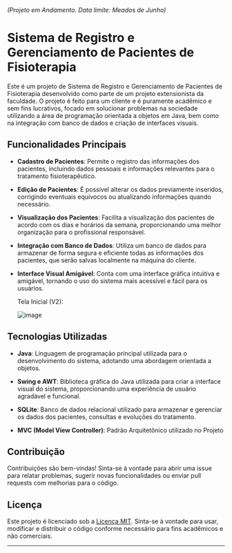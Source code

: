 <i>(Projeto em Andamento. Data limite: Meados de Junho) </i>

# Sistema de Registro e Gerenciamento de Pacientes de Fisioterapia

Este é um projeto de Sistema de Registro e Gerenciamento de Pacientes de Fisioterapia desenvolvido como parte de um projeto extensionista da faculdade. O projeto é feito para um cliente e é puramente acadêmico e sem fins lucrativos, focado em solucionar problemas na sociedade utilizando a área de programação orientada a objetos em Java, bem como na integração com banco de dados e criação de interfaces visuais.


## Funcionalidades Principais

- **Cadastro de Pacientes**: Permite o registro das informações dos pacientes, incluindo dados pessoais e informações relevantes para o tratamento fisioterapêutico.

- **Edição de Pacientes**: É possível alterar os dados previamente inseridos, corrigindo eventuais equívocos ou atualizando informações quando necessário.

- **Visualização dos Pacientes**: Facilita a visualização dos pacientes de acordo com os dias e horários da semana, proporcionando uma melhor organização para o profissional responsável.

- **Integração com Banco de Dados**: Utiliza um banco de dados para armazenar de forma segura e eficiente todas as informações dos pacientes, que serão salvas localmente na máquina do cliente.

- **Interface Visual Amigável**: Conta com uma interface gráfica intuitiva e amigável, tornando o uso do sistema mais acessível e fácil para os usuários.

  Tela Inicial (V2):

  ![image](https://github.com/LMolinaro01/Gerenciamento-de-Pacientes/assets/126402616/f64b88e6-1327-4313-913f-e7defd2e6827)

## Tecnologias Utilizadas

- **Java**: Linguagem de programação principal utilizada para o desenvolvimento do sistema, adotando uma abordagem orientada a objetos.

- **Swing e AWT**: Biblioteca gráfica do Java utilizada para criar a interface visual do sistema, proporcionando uma experiência de usuário agradável e funcional.

- **SQLite**: Banco de dados relacional utilizado para armazenar e gerenciar os dados dos pacientes, consultas e evoluções do tratamento.

- **MVC (Model View Controller)**: Padrão Arquitetônico utilizado no Projeto 

## Contribuição

Contribuições são bem-vindas! Sinta-se à vontade para abrir uma issue para relatar problemas, sugerir novas funcionalidades ou enviar pull requests com melhorias para o código.

## Licença

Este projeto é licenciado sob a [Licença MIT](LICENSE). Sinta-se à vontade para usar, modificar e distribuir o código conforme necessário para fins acadêmicos e não comerciais.

---
